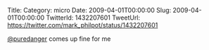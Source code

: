 Title: 
Category: micro
Date: 2009-04-01T00:00:00
Slug: 2009-04-01T00:00:00
TwitterId: 1432207601
TweetUrl: https://twitter.com/mark_philpot/status/1432207601

[@puredanger](https://twitter.com/puredanger) comes up fine for me